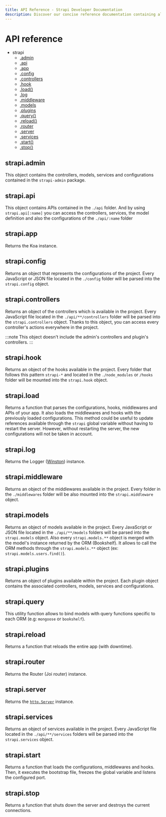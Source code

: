 ```yaml
---
title: API Reference - Strapi Developer Documentation
description: Discover our concise reference documentation containing all the information to work with your Strapi API
---
```


# API reference

- strapi
  - [.admin](#strapi-admin)
  - [.api](#strapi-api)
  - [.app](#strapi-app)
  - [.config](#strapi-config)
  - [.controllers](#strapi-controllers)
  - [.hook](#strapi-hook)
  - [.load()](#strapi-load)
  - [.log](#strapi-log)
  - [.middleware](#strapi-middleware)
  - [.models](#strapi-models)
  - [.plugins](#strapi-plugins)
  - [.query()](#strapi-query)
  - [.reload()](#strapi-reload)
  - [.router](#strapi-router)
  - [.server](#strapi-server)
  - [.services](#strapi-services)
  - [.start()](#strapi-start)
  - [.stop()](#strapi-stop)

## strapi.admin

This object contains the controllers, models, services and configurations contained in the `strapi-admin` package.

## strapi.api

This object contains APIs contained in the `./api` folder.
And by using `strapi.api[:name]` you can access the controllers, services, the model definition and also the configurations of the `./api/:name` folder

## strapi.app

Returns the Koa instance.

## strapi.config

Returns an object that represents the configurations of the project. Every JavaScript or JSON file located in the `./config` folder will be parsed into the `strapi.config` object.

## strapi.controllers

Returns an object of the controllers which is available in the project. Every JavaScript file located in the `./api/**/controllers` folder will be parsed into the `strapi.controllers` object. Thanks to this object, you can access every controller's actions everywhere in the project.

:::note
This object doesn't include the admin's controllers and plugin's controllers.
:::

## strapi.hook

Returns an object of the hooks available in the project. Every folder that follows this pattern `strapi-*` and located in the `./node_modules` or `/hooks` folder will be mounted into the `strapi.hook` object.

## strapi.load

Returns a function that parses the configurations, hooks, middlewares and APIs of your app. It also loads the middlewares and hooks with the previously loaded configurations. This method could be useful to update references available through the `strapi` global variable without having to restart the server. However, without restarting the server, the new configurations will not be taken in account.

## strapi.log

Returns the Logger ([Winston](https://github.com/winstonjs/winston)) instance.

## strapi.middleware

Returns an object of the middlewares available in the project. Every folder in the `./middlewares` folder will be also mounted into the `strapi.middleware` object.

## strapi.models

Returns an object of models available in the project. Every JavaScript or JSON file located in the `./api/**/models` folders will be parsed into the `strapi.models` object. Also every `strapi.models.**` object is merged with the model's instance returned by the ORM (Bookshelf). It allows to call the ORM methods through the `strapi.models.**` object (ex: `strapi.models.users.find()`).

## strapi.plugins

Returns an object of plugins available within the project. Each plugin object contains the associated controllers, models, services and configurations.

## strapi.query

This utility function allows to bind models with query functions specific to each ORM (e.g: `mongoose` or `bookshelf`).


## strapi.reload

Returns a function that reloads the entire app (with downtime).

## strapi.router

Returns the Router (Joi router) instance.

## strapi.server

Returns the [`http.Server`](https://nodejs.org/api/http.md#http_class_http_server) instance.

## strapi.services

Returns an object of services available in the project. Every JavaScript file located in the `./api/**/services` folders will be parsed into the `strapi.services` object.

## strapi.start

Returns a function that loads the configurations, middlewares and hooks. Then, it executes the bootstrap file, freezes the global variable and listens the configured port.

## strapi.stop

Returns a function that shuts down the server and destroys the current connections.
